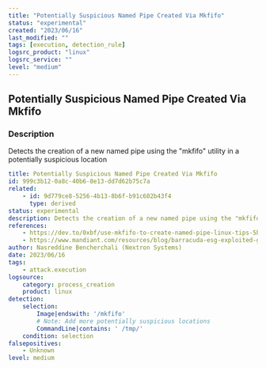 ```yaml
---
title: "Potentially Suspicious Named Pipe Created Via Mkfifo"
status: "experimental"
created: "2023/06/16"
last_modified: ""
tags: [execution, detection_rule]
logsrc_product: "linux"
logsrc_service: ""
level: "medium"
---
```


## Potentially Suspicious Named Pipe Created Via Mkfifo

### Description

Detects the creation of a new named pipe using the "mkfifo" utility in a potentially suspicious location

```yml
title: Potentially Suspicious Named Pipe Created Via Mkfifo
id: 999c3b12-0a8c-40b6-8e13-dd7d62b75c7a
related:
    - id: 9d779ce8-5256-4b13-8b6f-b91c602b43f4
      type: derived
status: experimental
description: Detects the creation of a new named pipe using the "mkfifo" utility in a potentially suspicious location
references:
    - https://dev.to/0xbf/use-mkfifo-to-create-named-pipe-linux-tips-5bbk
    - https://www.mandiant.com/resources/blog/barracuda-esg-exploited-globally
author: Nasreddine Bencherchali (Nextron Systems)
date: 2023/06/16
tags:
    - attack.execution
logsource:
    category: process_creation
    product: linux
detection:
    selection:
        Image|endswith: '/mkfifo'
        # Note: Add more potentially suspicious locations
        CommandLine|contains: ' /tmp/'
    condition: selection
falsepositives:
    - Unknown
level: medium

```
